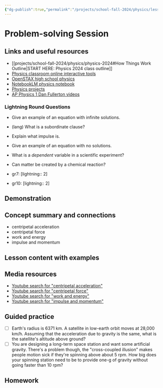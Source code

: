 ```yaml
---
{"dg-publish":true,"permalink":"/projects/school-fall-2024/physics/lessons/problem-solving-session/"}
---
```



#  Problem-solving Session

## Links and useful resources 

- [[projects/school-fall-2024/physics/physics-2024#How Things Work Outline\|START HERE: Physics 2024 class outline]]
- [Physics classroom online interactive tools](https://www.physicsclassroom.com/Lesson-Plans/Algebra-Based-Physics)
- [OpenSTAX high school physics](https://openstax.org/books/physics/pages/1-introduction)
- [NotebookLM physics notebook](https://notebooklm.google.com/notebook/94fe29f5-cebb-4621-9e03-d20110b7a978)
- [Physics projects](https://www.sciencebuddies.org/science-fair-projects/science-projects/physics/high-school)
- [AP Physics 1 Dan Fullerton videos](https://www.youtube.com/playlist?list=PLd2HWlWc-MsysWuL9ksneEM8cl5bk3bHH)



### Lightning Round Questions

- Give an example of an equation with infinite solutions. 
- (lang) What is a subordinate clause? 
- Explain what impulse is. 
- Give an example of an equation with no solutions. 
- What is a *dependent* variable in a scientific experiment? 
- Can matter be created by a chemical reaction? 

- gr7: [lightning:: 2]
- gr10: [lightning:: 2]

## Demonstration


## Concept summary and connections


- centripetal acceleration 
- centripetal force 
- work and energy 
- impulse and momentum 

## Lesson content with examples



## Media resources

- [Youtube search for "centripetal acceleration"](https://www.youtube.com/results?search_query=centripetal%20acceleration) 
- [Youtube search for "centripetal force"](https://www.youtube.com/results?search_query=centripetal%20force) 
- [Youtube search for "work and energy"](https://www.youtube.com/results?search_query=work%20and%20energy) 
- [Youtube search for "impulse and momentum"](https://www.youtube.com/results?search_query=impulse%20and%20momentum) 

## Guided practice


- [ ] Earth's radius is 6371 km. A satellite in low-earth orbit moves at 28,000 km/h. Assuming that the acceleration due to gravity is the same, what is the satellite's altitude above ground?  
- [ ] You are designing a long-term space station and want some artificial gravity.  There's a problem though, the "cross-coupled illusion" makes people motion sick if they're spinning above about 5 rpm. How big does your spinning station need to be to provide one-g of gravity without going faster than 10 rpm?  

## Homework


